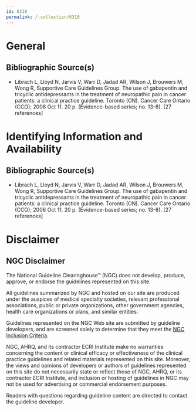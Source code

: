 ```yaml
---
id: 6310
permalink: /:collection/6310
---
```


# General

## Bibliographic Source(s)

- Librach L, Lloyd N, Jarvis V, Warr D, Jadad AR, Wilson J, Brouwers M, Wong R, Supportive Care Guidelines Group. The use of gabapentin and tricyclic antidepressants in the treatment of neuropathic pain in cancer patients: a clinical practice guideline. Toronto (ON). Cancer Care Ontario (CCO); 2006 Oct 11. 20 p. (Evidence-based series; no. 13-8). [27 references]

# Identifying Information and Availability

## Bibliographic Source(s)

- Librach L, Lloyd N, Jarvis V, Warr D, Jadad AR, Wilson J, Brouwers M, Wong R, Supportive Care Guidelines Group. The use of gabapentin and tricyclic antidepressants in the treatment of neuropathic pain in cancer patients: a clinical practice guideline. Toronto (ON). Cancer Care Ontario (CCO); 2006 Oct 11. 20 p. (Evidence-based series; no. 13-8). [27 references]

# Disclaimer

## NGC Disclaimer

The National Guideline Clearinghouse™ (NGC) does not develop, produce, approve, or endorse the guidelines represented on this site.

All guidelines summarized by NGC and hosted on our site are produced under the auspices of medical specialty societies, relevant professional associations, public or private organizations, other government agencies, health care organizations or plans, and similar entities.

Guidelines represented on the NGC Web site are submitted by guideline developers, and are screened solely to determine that they meet the [NGC Inclusion Criteria](/help-and-about/summaries/inclusion-criteria).

NGC, AHRQ, and its contractor ECRI Institute make no warranties concerning the content or clinical efficacy or effectiveness of the clinical practice guidelines and related materials represented on this site. Moreover, the views and opinions of developers or authors of guidelines represented on this site do not necessarily state or reflect those of NGC, AHRQ, or its contractor ECRI Institute, and inclusion or hosting of guidelines in NGC may not be used for advertising or commercial endorsement purposes.

Readers with questions regarding guideline content are directed to contact the guideline developer.

